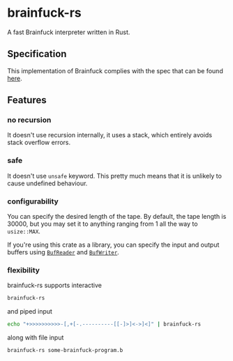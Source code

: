 # brainfuck-rs

A fast Brainfuck interpreter written in Rust.

## Specification

This implementation of Brainfuck complies with the spec that can be found [here](https://github.com/brain-lang/brainfuck/blob/master/brainfuck.md).

## Features

### no recursion

It doesn't use recursion internally, it uses a stack, which entirely avoids stack overflow errors.

### safe

It doesn't use `unsafe` keyword. This pretty much means that it is unlikely to cause undefined behaviour.

### configurability

You can specify the desired length of the tape. By default, the tape length is 30000, but you may set it to anything ranging from 1 all the way to `usize::MAX`.

If you're using this crate as a library, you can specify the input and output buffers using [`BufReader`](https://doc.rust-lang.org/stable/std/io/struct.BufReader.html) and [`BufWriter`](https://doc.rust-lang.org/stable/std/io/struct.BufWriter.html).

### flexibility

brainfuck-rs supports interactive

```sh
brainfuck-rs
```

and piped input

```sh
echo "+>>>>>>>>>>-[,+[-.----------[[-]>]<->]<]" | brainfuck-rs
```

along with file input

```sh
brainfuck-rs some-brainfuck-program.b
```
